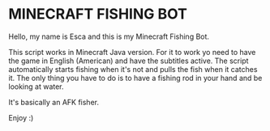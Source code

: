 # MINECRAFT FISHING BOT

Hello, my name is Esca and this is my Minecraft Fishing Bot.

This script works in Minecraft Java version. For it to work yo need to have the game in English (American) and have the subtitles active.
The script automatically starts fishing when it's not and pulls the fish when it catches it. The only thing you have to do is to have a fishing rod in your hand and be looking at water.

It's basically an AFK fisher.

Enjoy :)